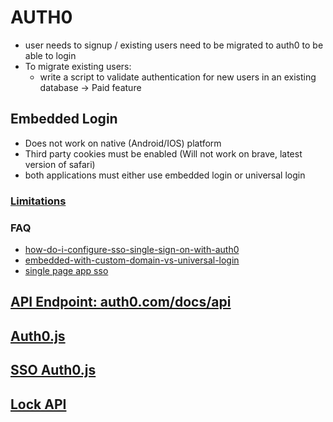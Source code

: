 # AUTH0

- user needs to signup / existing users need to be migrated to auth0 to be able to login
- To migrate existing users:
  - write a script to validate authentication for new users in an existing database -> Paid feature

## Embedded Login

- Does not work on native (Android/IOS) platform
- Third party cookies must be enabled (Will not work on brave, latest version of safari)
- both applications must either use embedded login or universal login

### [Limitations](https://auth0.com/docs/authenticate/login/cross-origin-authentication#limitations)

### FAQ

- [how-do-i-configure-sso-single-sign-on-with-auth0](https://community.auth0.com/t/how-do-i-configure-sso-single-sign-on-with-auth0/82450)
- [embedded-with-custom-domain-vs-universal-login](https://community.auth0.com/t/embedded-with-custom-domain-vs-universal-login/26094)
- [single page app sso](https://auth0.com/docs/troubleshoot/product-lifecycle/past-migrations/migrate-from-embedded-login-to-universal-login#single-page-apps)


## [API Endpoint: auth0.com/docs/api ](https://auth0.com/docs/api)


## [Auth0.js](https://auth0.com/docs/libraries/auth0js#using-checksession-to-acquire-new-tokens)
## [SSO Auth0.js](https://auth0.com/docs/libraries/auth0js#single-sign-on-with-embedded-authentication)

## [Lock API](https://auth0.com/docs/libraries/lock/lock-api-reference)


